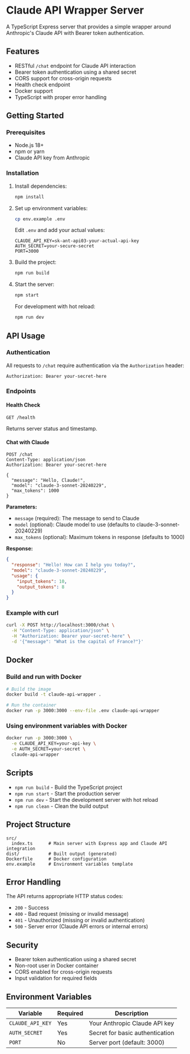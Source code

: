 # Claude API Wrapper Server

A TypeScript Express server that provides a simple wrapper around Anthropic's Claude API with Bearer token authentication.

## Features

- RESTful `/chat` endpoint for Claude API interaction
- Bearer token authentication using a shared secret
- CORS support for cross-origin requests
- Health check endpoint
- Docker support
- TypeScript with proper error handling

## Getting Started

### Prerequisites

- Node.js 18+ 
- npm or yarn
- Claude API key from Anthropic

### Installation

1. Install dependencies:
   ```bash
   npm install
   ```

2. Set up environment variables:
   ```bash
   cp env.example .env
   ```
   
   Edit `.env` and add your actual values:
   ```
   CLAUDE_API_KEY=sk-ant-api03-your-actual-api-key
   AUTH_SECRET=your-secure-secret
   PORT=3000
   ```

3. Build the project:
   ```bash
   npm run build
   ```

4. Start the server:
   ```bash
   npm start
   ```

   For development with hot reload:
   ```bash
   npm run dev
   ```

## API Usage

### Authentication

All requests to `/chat` require authentication via the `Authorization` header:

```
Authorization: Bearer your-secret-here
```

### Endpoints

#### Health Check
```
GET /health
```
Returns server status and timestamp.

#### Chat with Claude
```
POST /chat
Content-Type: application/json
Authorization: Bearer your-secret-here

{
  "message": "Hello, Claude!",
  "model": "claude-3-sonnet-20240229",
  "max_tokens": 1000
}
```

**Parameters:**
- `message` (required): The message to send to Claude
- `model` (optional): Claude model to use (defaults to claude-3-sonnet-20240229)
- `max_tokens` (optional): Maximum tokens in response (defaults to 1000)

**Response:**
```json
{
  "response": "Hello! How can I help you today?",
  "model": "claude-3-sonnet-20240229",
  "usage": {
    "input_tokens": 10,
    "output_tokens": 8
  }
}
```

### Example with curl

```bash
curl -X POST http://localhost:3000/chat \
  -H "Content-Type: application/json" \
  -H "Authorization: Bearer your-secret-here" \
  -d '{"message": "What is the capital of France?"}'
```

## Docker

### Build and run with Docker

```bash
# Build the image
docker build -t claude-api-wrapper .

# Run the container
docker run -p 3000:3000 --env-file .env claude-api-wrapper
```

### Using environment variables with Docker

```bash
docker run -p 3000:3000 \
  -e CLAUDE_API_KEY=your-api-key \
  -e AUTH_SECRET=your-secret \
  claude-api-wrapper
```

## Scripts

- `npm run build` - Build the TypeScript project
- `npm run start` - Start the production server
- `npm run dev` - Start the development server with hot reload
- `npm run clean` - Clean the build output

## Project Structure

```
src/
  index.ts      # Main server with Express app and Claude API integration
dist/           # Built output (generated)
Dockerfile      # Docker configuration
env.example     # Environment variables template
```

## Error Handling

The API returns appropriate HTTP status codes:

- `200` - Success
- `400` - Bad request (missing or invalid message)
- `401` - Unauthorized (missing or invalid authentication)
- `500` - Server error (Claude API errors or internal errors)

## Security

- Bearer token authentication using a shared secret
- Non-root user in Docker container
- CORS enabled for cross-origin requests
- Input validation for required fields

## Environment Variables

| Variable | Required | Description |
|----------|----------|-------------|
| `CLAUDE_API_KEY` | Yes | Your Anthropic Claude API key |
| `AUTH_SECRET` | Yes | Secret for basic authentication |
| `PORT` | No | Server port (default: 3000) 